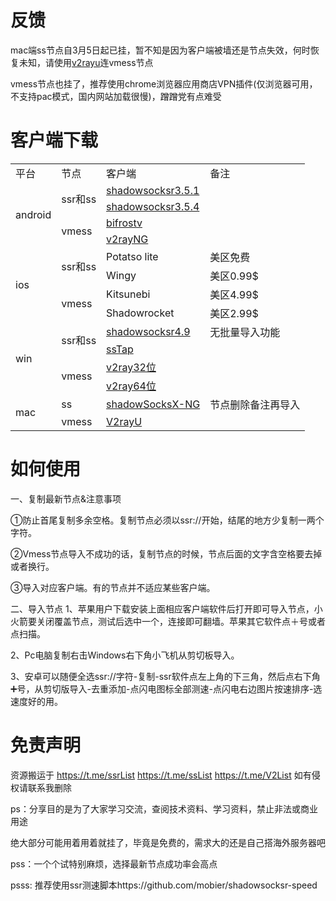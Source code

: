 # 反馈

mac端ss节点自3月5日起已挂，暂不知是因为客户端被墙还是节点失效，何时恢复未知，请使用[v2rayu](https://github.com/yanue/V2rayU)连vmess节点

vmess节点也挂了，推荐使用chrome浏览器应用商店VPN插件(仅浏览器可用，不支持pac模式，国内网站加载很慢)，蹭蹭党有点难受

# 客户端下载

<table>
   <tr>
      <td>平台</td>
      <td>节点</td>
      <td>客户端</td>
      <td>备注</td>
   </tr>
   <tr>
      <td rowspan="4">android</td>
      <td rowspan="2">ssr和ss</td>
      <td><a href="https://github.com/ruanfei/ShadowsocksRRShare/raw/master/android/shadowsocksr-android-3.5.1.1.apk">shadowsocksr3.5.1</a></td>
      <td></td>
   </tr>
   <tr>
      <td><a href="https://github.com/ruanfei/ShadowsocksRRShare/raw/master/android/shadowsocksr-android-3.5.4.apk">shadowsocksr3.5.4</a></td>
      <td></td>
   </tr>
   <tr>
      <td rowspan="2">vmess</td>
      <td><a href="https://github.com/ruanfei/ShadowsocksRRShare/raw/master/android/BifrostV.v.0.3.9.b.18.MultiPatch.apk">bifrostv</a></td>
      <td></td>
   </tr>
   <tr>
      <td><a href="https://github.com/ruanfei/ShadowsocksRRShare/raw/master/android/V2rayNG.apk">v2rayNG</a></td>
      <td></td>
   </tr>
   <tr>
      <td rowspan="4">ios</td>
      <td rowspan="2">ssr和ss</td>
      <td>Potatso lite</td>
      <td>美区免费</td>
   </tr>
   <tr>
      <td>Wingy</td>
     	<td>美区0.99$</td>
   </tr>
   <tr>
      <td rowspan="2">vmess</td>
      <td>Kitsunebi</td>
     	<td>美区4.99$</td>
   </tr>
   <tr>
      <td>Shadowrocket</td>
      <td>美区2.99$</td>
   </tr>
   <tr>
      <td rowspan="5">win</td>
      <td rowspan="3">ssr和ss</td>
   </tr>
   <tr>
      <td><a href="https://github.com/ruanfei/ShadowsocksRRShare/raw/master/win/ShadowsocksR-win-4.9.0.zip">shadowsocksr4.9</a></td>
     	<td>无批量导入功能</td>
   </tr>
   <tr>
      <td><a href="https://github.com/ruanfei/ShadowsocksRRShare/raw/master/win/SSTap-beta-setup-1.1.0.1.7z">ssTap</a></td>
     	<td></td>
   </tr>
   <tr>
      <td rowspan="2">vmess</td>
      <td><a href="https://github.com/ruanfei/ShadowsocksRRShare/raw/master/win/v2ray-windows-32.zip">v2ray32位</a></td>
     	<td></td>
   </tr>
   <tr>
      <td><a href="https://github.com/ruanfei/ShadowsocksRRShare/raw/master/win/v2ray-windows-64.zip">v2ray64位</a></td>
     	<td></td>
   </tr>
   <tr>
      <td rowspan="2">mac</td>
      <td>ss</td>
      <td><a href="https://github.com/shadowsocks/ShadowsocksX-NG">shadowSocksX-NG</a></td>
      <td>节点删除备注再导入</td>
   </tr>
   <tr>
      <td>vmess</td>
      <td><a href="https://github.com/yanue/V2rayU">V2rayU</a></td>
      <td></td>
   </tr>
</table>

# 如何使用

一、复制最新节点&注意事项

①防止首尾复制多余空格。复制节点必须以ssr://开始，结尾的地方少复制一两个字符。

②Vmess节点导入不成功的话，复制节点的时候，节点后面的文字含空格要去掉或者换行。

③导入对应客户端。有的节点并不适应某些客户端。

二、导入节点
1、苹果用户下载安装上面相应客户端软件后打开即可导入节点，小火箭要关闭覆盖节点，测试后选中一个，连接即可翻墙。苹果其它软件点＋号或者点扫描。

2、Pc电脑复制右击Windows右下角小飞机从剪切板导入。

3、安卓可以随便全选ssr://字符-复制-ssr软件点左上角的下三角，然后点右下角➕号，从剪切版导入-去重添加-点闪电图标全部测速-点闪电右边图片按速排序-选速度好的用。

# 免责声明

资源搬运于 https://t.me/ssrList   https://t.me/ssList   https://t.me/V2List  如有侵权请联系我删除

ps：分享目的是为了大家学习交流，查阅技术资料、学习资料，禁止非法或商业用途

绝大部分可能用着用着就挂了，毕竟是免费的，需求大的还是自己搭海外服务器吧

pss：一个个试特别麻烦，选择最新节点成功率会高点

psss: 推荐使用ssr测速脚本https://github.com/mobier/shadowsocksr-speed

